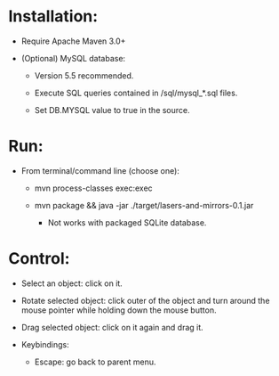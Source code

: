 Installation:
======================================================
 * Require Apache Maven 3.0+

 * (Optional) MySQL database:

   * Version 5.5 recommended.

   * Execute SQL queries contained in <project directory>/sql/mysql_*.sql files.

   * Set DB.MYSQL value to true in the source.


Run:
======================================================
 * From terminal/command line (choose one):

   * mvn process-classes exec:exec

   * mvn package && java -jar ./target/lasers-and-mirrors-0.1.jar

     * Not works with packaged SQLite database.


Control:
======================================================
 * Select an object: click on it.

 * Rotate selected object: click outer of the object and turn around the mouse pointer while holding down the mouse button.

 * Drag selected object: click on it again and drag it.

 * Keybindings:

    * Escape: go back to parent menu.
